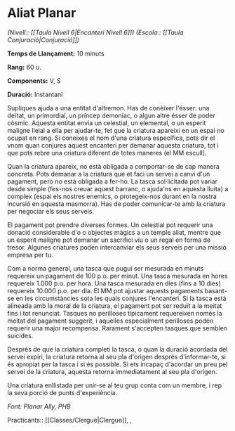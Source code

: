 # Aliat Planar

*(Nivell:: [[Taula Nivell 6|Encanteri Nivell 6]]) (Escola:: [[Taula Conjuració|Conjuració]])*

**Temps de Llançament:** 10 minuts

**Rang:** 60 u.

**Components:** V, S

**Duració:** Instantani

Supliques ajuda a una entitat d'altremon. Has de conèixer l'ésser: una deïtat, un primordial, un príncep demoníac, o algun altre ésser de poder còsmic. Aquesta entitat envia un celestial, un elemental, o un esperit maligne lleial a ella per ajudar-te, fet que la criatura apareixi en un espai no ocupat en rang. Si coneixes el nom d'una criatura específica, pots dir el vnom quan conjures aquest encanteri per demanar aquesta criatura, tot i que pots rebre una criatura diferent de totes maneres (el MM escull).

Quan la criatura apareix, no està obligada a comportar-se de cap manera concreta. Pots demanar a la criatura que et faci un servei a canvi d'un pagament, però no està obligada a fer-ho. La tasca sol·licitada pot variar desde simple (fes-nos creuar aquest barranc, o ajuda'ns en aquesta lluita) a complex (espai els nostres enemics, o protegeix-nos durant en la nostra incursió en aquesta masmorra). Has de poder comunicar-te amb la criatura per negociar els seus serveis.

El pagament pot prendre diverses formes. Un celestial pot requerir una donació considerable d'o o objectes màgics a un temple aliat, mentre que un esperit maligne pot demanar un sacrifici viu o un regal en forma de tresor. Algunes criatures poden intercanviar els seus serveis per una missió empresa per tu.

Com a norma general, una tasca que pugui ser mesurada en minuts requereix un pagament de 100 p.o. per minut. Una tasca mesurada en hores requereix 1.000 p.o. per hora. Una tasca mesurada en dies (fins a 10 dies) requereix 10.000 p.o. per dia. El MM pot ajustar aquests pagaments basant-se en les circumstàncies sota les quals conjures l'encanteri. Si la tasca està alineada amb la moral de la criatura, el pagament pot ser reduït a la meitat fins i tot renunciat. Tasques no perilloses típicament requereixen  només la meitat del pagament suggerit, i aquelles especialment perilloses poden requerir una major recompensa. Rarament s'accepten tasques que semblen suicides.

Després de que la criatura completi la tasca, o quan la duració acordada del servei expiri, la criatura retorna al seu pla d'origen després d'informar-te, si és apropiat per la tasca i si és possible. Si ets incapaç d'acordar un preu pel servei de la criatura, aquesta retorna immediatament al seu pla d'origen.

Una criatura enllistada per unir-se al teu grup conta com un membre, i rep la seva porció de punts d'experiència.


*Font: Planar Ally, PHB*

Practicants:: [[Classes/Clergue|Clergue]], ,